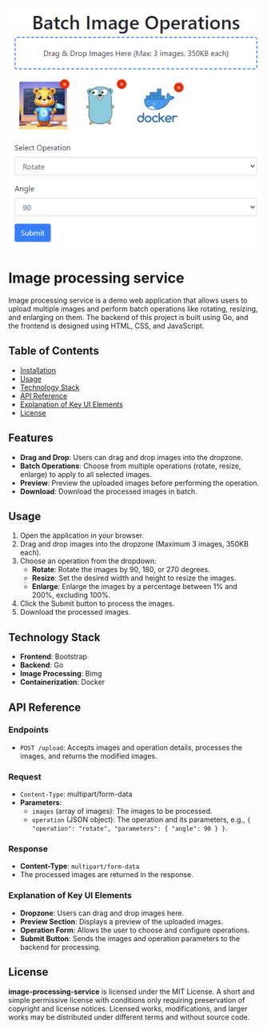<p align="center">
    <img src="/assets/screenshot.png" alt="screenshot">
</p>

# Image processing service

Image processing service is a demo web application that allows users to upload multiple images and perform batch operations like rotating, resizing, and enlarging on them. The backend of this project is built using Go, and the frontend is designed using HTML, CSS, and JavaScript.

## Table of Contents
- [Installation](#features)
- [Usage](#usage)
- [Technology Stack](#stack)
- [API Reference](#api)
- [Explanation of Key UI Elements](#key)
- [License](#license)

<a id="features"></a>
## Features
- **Drag and Drop**: Users can drag and drop images into the dropzone.
- **Batch Operations**: Choose from multiple operations (rotate, resize, enlarge) to apply to all selected images.
- **Preview**: Preview the uploaded images before performing the operation.
- **Download**: Download the processed images in batch.

<a id="usage"></a>
## Usage
1. Open the application in your browser.
2. Drag and drop images into the dropzone (Maximum 3 images, 350KB each).
3. Choose an operation from the dropdown:
    - **Rotate**: Rotate the images by 90, 180, or 270 degrees.
    - **Resize**: Set the desired width and height to resize the images.
    - **Enlarge**: Enlarge the images by a percentage between 1% and 200%, excluding 100%.
4. Click the Submit button to process the images.
5. Download the processed images.

<a id="stack"></a>
## Technology Stack
- **Frontend**: Bootstrap 
- **Backend**: Go
- **Image Processing**: Bimg
- **Containerization**: Docker

<a id="api"></a>
## API Reference
### Endpoints
- ```POST /upload```: Accepts images and operation details, processes the images, and returns the modified images.
### Request
- ```Content-Type```: multipart/form-data
- **Parameters**:
  - ```images``` (array of images): The images to be processed.
  - ```operation``` (JSON object): The operation and its parameters, e.g., ```{ "operation": "rotate", "parameters": { "angle": 90 } }```.
### Response
 - **Content-Type**: ```multipart/form-data```
 - The processed images are returned in the response.

<a id="key"></a>
### Explanation of Key UI Elements
- **Dropzone**: Users can drag and drop images here.
- **Preview Section**: Displays a preview of the uploaded images.
- **Operation Form**: Allows the user to choose and configure operations.
- **Submit Button**: Sends the images and operation parameters to the backend for processing.

<a id="license"></a>
## License
**image-processing-service** is licensed under the MIT License. A short and simple permissive license with conditions only requiring preservation of copyright and license notices. Licensed works, modifications, and larger works may be distributed under different terms and without source code.
